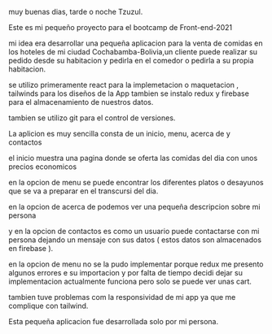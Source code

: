 muy buenas dias, tarde o noche Tzuzul.

Este es mi pequeño proyecto para el bootcamp de Front-end-2021

mi idea era desarrollar una pequeña aplicacion para la venta de comidas en los hoteles de mi ciudad Cochabamba-Bolivia,un cliente puede realizar su pedido desde su habitacion y pedirla en el comedor o pedirla a su propia habitacion.

se utilizo primeramente react para la implemetacion o maquetacion , tailwinds para los diseños de la App tambien se instalo redux y firebase para el almacenamiento de nuestros datos.

tambien se utilizo git para el control de versiones.

<guia>
La aplicion es muy sencilla consta de un inicio, menu, acerca de y contactos 

el inicio muestra una pagina donde se oferta las comidas del dia con unos precios economicos

en la opcion de menu se puede encontrar los diferentes platos o desayunos que se va a preparar en el transcursi del dia.
 
 en la opcion de acerca de podemos ver una pequeña descripcion sobre mi persona

 y en la opcion de contactos es como un usuario puede contactarse con mi persona dejando un mensaje con sus datos ( estos datos son almacenados en firebase ).

 <nota>
 en la opcion de menu no se la pudo implementar porque redux me presento algunos errores e su importacion y por falta de tiempo decidi dejar su implementacion actualmente funciona pero solo se puede ver unas cart.

 tambien tuve problemas com la responsividad de mi app ya que me complique con tailwind.

 <desarrollo>
 Esta pequeña aplicacion fue desarrollada solo por mi persona.